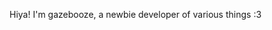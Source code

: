 Hiya! I'm gazebooze, a newbie developer of various things :3

<!---
AlmostTiny/AlmostTiny is a ✨ special ✨ repository because its `README.md` (this file) appears on your GitHub profile.
You can click the Preview link to take a look at your changes.
--->
